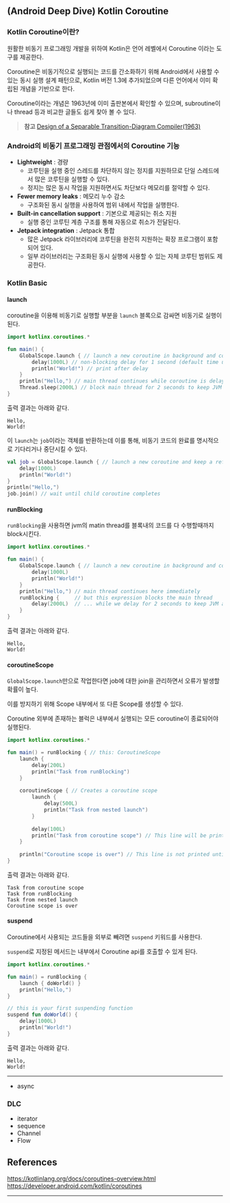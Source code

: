 
## (Android Deep Dive) Kotlin Coroutine 

### Kotlin Coroutine이란?

원활한 비동기 프로그래밍 개발을 위하여 Kotlin은 언어 레벨에서 Coroutine 이라는 도구를 제공한다.

Coroutine은 비동기적으로 실행되는 코드를 간소화하기 위해 Android에서 사용할 수 있는 동시 실행 설계 패턴으로, Kotlin 버전 1.3에 추가되었으며 다른 언어에서 이미 확립된 개념을 기반으로 한다.

Coroutine이라는 개념은 1963년에 이미 출판본에서 확인할 수 있으며, subroutine이나 thread 등과 비교한 글들도 쉽게 찾아 볼 수 있다.

> **참고** [Design of a Separable Transition-Diagram Compiler(1963)](http://melconway.com/Home/pdf/compiler.pdf)

### Android의 비동기 프로그래밍 관점에서의 Coroutine 기능
- **Lightweight** : 경량
  - 코루틴을 실행 중인 스레드를 차단하지 않는 정지를 지원하므로 단일 스레드에서 많은 코루틴을 실행할 수 있다. 
  - 정지는 많은 동시 작업을 지원하면서도 차단보다 메모리를 절약할 수 있다.
- **Fewer memory leaks** : 메모리 누수 감소
  - 구조화된 동시 실행을 사용하여 범위 내에서 작업을 실행한다.
- **Built-in cancellation support** : 기본으로 제공되는 취소 지원
  - 실행 중인 코루틴 계층 구조를 통해 자동으로 취소가 전달된다.
- **Jetpack integration** : Jetpack 통합
  - 많은 Jetpack 라이브러리에 코루틴을 완전히 지원하는 확장 프로그램이 포함되어 있다. 
  - 일부 라이브러리는 구조화된 동시 실행에 사용할 수 있는 자체 코루틴 범위도 제공한다.

### Kotlin Basic

#### launch

coroutine을 이용해 비동기로 실행할 부분을 `launch` 블록으로 감싸면 비동기로 실행이 된다.

```kotlin
import kotlinx.coroutines.*

fun main() {
    GlobalScope.launch { // launch a new coroutine in background and continue
        delay(1000L) // non-blocking delay for 1 second (default time unit is ms)
        println("World!") // print after delay
    }
    println("Hello,") // main thread continues while coroutine is delayed
    Thread.sleep(2000L) // block main thread for 2 seconds to keep JVM alive
}
```

출력 결과는 아래와 같다.

```
Hello,
World!
```

이 `launch`는 `job`이라는 객체를 반환하는데 이를 통해, 비동기 코드의 완료를 명시적으로 기다리거나 중단시킬 수 있다.

```kotlin
val job = GlobalScope.launch { // launch a new coroutine and keep a reference to its Job
    delay(1000L)
    println("World!")
}
println("Hello,")
job.join() // wait until child coroutine completes
```

#### runBlocking

`runBlocking`을 사용하면 jvm의 matin thread를 블록내의 코드를 다 수행할때까지 block시킨다.

```kotlin
import kotlinx.coroutines.*

fun main() { 
    GlobalScope.launch { // launch a new coroutine in background and continue
        delay(1000L)
        println("World!")
    }
    println("Hello,") // main thread continues here immediately
    runBlocking {     // but this expression blocks the main thread
        delay(2000L)  // ... while we delay for 2 seconds to keep JVM alive
    } 
}
```

출력 결과는 아래와 같다.

```
Hello,
World!
```

#### coroutineScope

`GlobalScope.launch`만으로 작업한다면 job에 대한 join을 관리하면서 오류가 발생할 확률이 높다.

이를 방지하기 위해 Scope 내부에서 또 다른 Scope를 생성할 수 있다.

Coroutine 외부에 존재하는 블럭은 내부에서 실행되는 모든 coroutine이 종료되어야 실행된다.

```kotlin
import kotlinx.coroutines.*

fun main() = runBlocking { // this: CoroutineScope
    launch { 
        delay(200L)
        println("Task from runBlocking")
    }
    
    coroutineScope { // Creates a coroutine scope
        launch {
            delay(500L) 
            println("Task from nested launch")
        }
    
        delay(100L)
        println("Task from coroutine scope") // This line will be printed before the nested launch
    }
    
    println("Coroutine scope is over") // This line is not printed until the nested launch completes
}
```

출력 결과는 아래와 같다.

```
Task from coroutine scope
Task from runBlocking
Task from nested launch
Coroutine scope is over
```

#### suspend
Coroutine에서 사용되는 코드들을 외부로 빼려면 `suspend` 키워드를 사용한다.

`suspend`로 지정된 메서드는 내부에서 Coroutine api를 호출할 수 있게 된다.

```kotlin
import kotlinx.coroutines.*

fun main() = runBlocking {
    launch { doWorld() }
    println("Hello,")
}

// this is your first suspending function
suspend fun doWorld() {
    delay(1000L)
    println("World!")
}
```

출력 결과는 아래와 같다.

```
Hello,
World!
```


---



- async

### DLC
- iterator
- sequence
- Channel
- Flow


## References
https://kotlinlang.org/docs/coroutines-overview.html
https://developer.android.com/kotlin/coroutines




---

